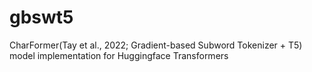 # gbswt5
CharFormer(Tay et al., 2022; Gradient-based Subword Tokenizer + T5) model implementation for Huggingface Transformers
